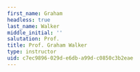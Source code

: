 ```yaml
---
first_name: Graham
headless: true
last_name: Walker
middle_initial: ''
salutation: Prof.
title: Prof. Graham Walker
type: instructor
uid: c7ec9896-029d-e6db-a99d-c0850c3b2eae
---
```

